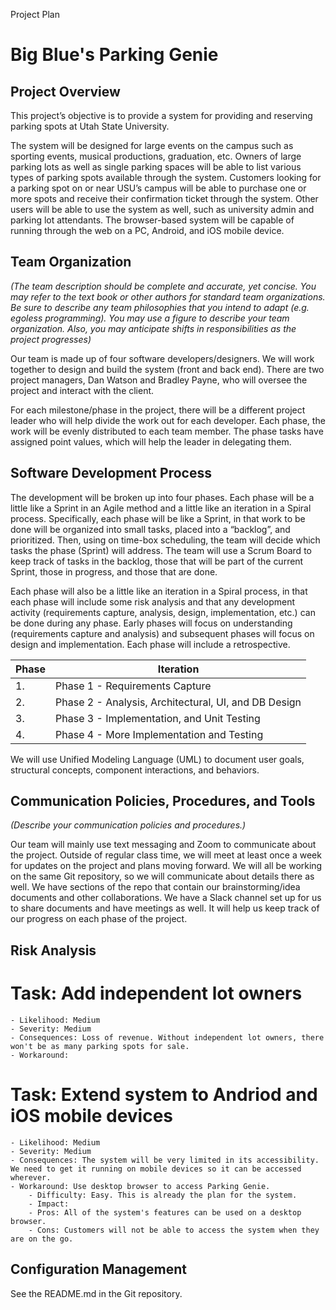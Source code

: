 Project Plan

# Big Blue's Parking Genie

## Project Overview
This project’s objective is to provide a system for providing and reserving parking spots at Utah State University.

The system will be designed for large events on the campus such as sporting events, musical productions, graduation, etc. Owners of large parking lots as well as single parking spaces will be able to list various types of parking spots available through the system. Customers looking for a parking spot on or near USU’s campus will be able to purchase one or more spots and receive their confirmation ticket through the system. Other users will be able to use the system as well, such as university admin and parking lot attendants. The browser-based system will be capable of running through the web on a PC, Android, and iOS mobile device.

## Team Organization
*(The team description should be complete and accurate, yet concise. You may refer to the text book or other authors for standard team organizations. Be sure to describe any team philosophies that you intend to adapt (e.g. egoless programming). You may use a figure to describe your team organization.  Also, you may anticipate shifts in responsibilities as the project progresses)*

Our team is made up of four software developers/designers. We will work together to design and build the system (front and back end). There are two project managers, Dan Watson and Bradley Payne, who will oversee the project and interact with the client.

For each milestone/phase in the project, there will be a different project leader who will help divide the work out for each developer. Each phase, the work will be evenly distributed to each team member. The phase tasks have assigned point values, which will help the leader in delegating them.

## Software Development Process

The development will be broken up into four phases.  Each phase will be a little like a Sprint in an Agile method and a little like an iteration in a Spiral process.  Specifically, each phase will be like a Sprint, in that work to be done will be organized into small tasks, placed into a “backlog”, and prioritized.   Then, using on time-box scheduling, the team will decide which tasks the phase (Sprint) will address.  The team will use a Scrum Board to keep track of tasks in the backlog, those that will be part of the current Sprint, those in progress, and those that are done.

Each phase will also be a little like an iteration in a Spiral process, in that each phase will include some risk analysis and that any development activity (requirements capture, analysis, design, implementation, etc.) can be done during any phase.  Early phases will focus on understanding (requirements capture and analysis) and subsequent phases will focus on design and implementation.  Each phase will include a retrospective.

| **Phase** | **Iteration** |
|-----------|---------------|
| 1. | Phase 1 - Requirements Capture |
| 2. | Phase 2 - Analysis, Architectural, UI, and DB Design |
| 3. | Phase 3 - Implementation, and Unit Testing |
| 4. | Phase 4 - More Implementation and Testing  |

We will use Unified Modeling Language (UML) to document user goals, structural concepts, component interactions, and behaviors.

## Communication Policies, Procedures, and Tools
*(Describe your communication policies and procedures.)*

Our team will mainly use text messaging and Zoom to communicate about the project. Outside of regular class time, we will meet at least once a week for updates on the project and plans moving forward. We will all be working on the same Git repository, so we will communicate about details there as well. We have sections of the repo that contain our brainstorming/idea documents and other collaborations. We have a Slack channel set up for us to share documents and have meetings as well. It will help us keep track of our progress on each phase of the project.

## Risk Analysis

# Task: Add independent lot owners
    - Likelihood: Medium
    - Severity: Medium
    - Consequences: Loss of revenue. Without independent lot owners, there won't be as many parking spots for sale.
    - Workaround: 
# Task: Extend system to Andriod and iOS mobile devices
    - Likelihood: Medium
    - Severity: Medium
    - Consequences: The system will be very limited in its accessibility. We need to get it running on mobile devices so it can be accessed wherever.
    - Workaround: Use desktop browser to access Parking Genie.
        - Difficulty: Easy. This is already the plan for the system.
        - Impact: 
        - Pros: All of the system's features can be used on a desktop browser.
        - Cons: Customers will not be able to access the system when they are on the go.

## Configuration Management
See the README.md in the Git repository.

